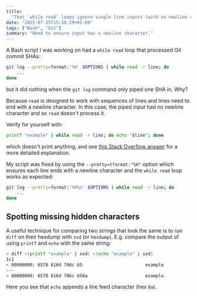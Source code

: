 ```yaml
---
title:
  "That `while read` loops ignore single line inputs (with no newline character)"
date: "2025-07-15T15:38:29+01:00"
tags: ["Bash", "Git"]
summary: "Need to ensure input has a newline character."
---
```


A Bash script I was working on had a `while read` loop that processed Git commit
SHAs:

```bash
git log --pretty=format:'%H' $OPTIONS | while read -r line; do
    ...
done
```

but it did nothing when the `git log` command only piped one SHA in. Why?

<!--more-->

Because `read` is designed to work with sequences of lines and lines need to end
with a newline character. In this case, the piped input had no newline character
and so `read` doesn't process it.

Verify for yourself with:

```bash
printf "example" | while read -r line; do echo "$line"; done
```

which doesn't print anything, and see
[this Stack Overflow answer](https://unix.stackexchange.com/a/418081) for a more
detailed explanation.

My script was fixed by using the `--pretty=tformat:"%H"` option which ensures
each line ends with a newline character and the `while read` loop works as
expected:

```bash
git log --pretty=format:'%H%n' $OPTIONS | while read -r line; do
    ...
done
```

## Spotting missing hidden characters

A useful technique for comparing two strings that look the same is to run `diff`
on their hexdump with `xxd` (or `hexdump`). E.g. compare the output of using
`printf` and `echo` with the same string:

```bash
> diff <(printf "example" | xxd) <(echo "example" | xxd)
1c1
< 00000000: 6578 616d 706c 65                        example
---
> 00000000: 6578 616d 706c 650a                      example.
```

Here you see that `echo` appends a line feed character (hex `0a`).
